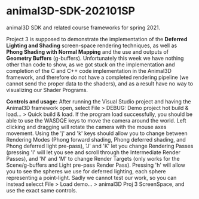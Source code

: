 # animal3D-SDK-202101SP
animal3D SDK and related course frameworks for spring 2021.

Project 3 is supposed to demonstrate the implementation of the **Deferred Lighting and Shading** screen-space rendering techniques, as well as **Phong Shading with Normal Mapping** and the use and outputs of **Geometry Buffers** (g-buffers). Unfortunately this week we have nothing other than code to show, as we got stuck on the implementation and completion of the C and C++ code implementation in the Animal3D framework, and therefore do not have a completed rendering pipeline (we cannot send the proper data to the shaders), and as a result have no way to visualizing our Shader Programs.


**Controls and usage:** After running the Visual Studio project and having the Animal3D framework open, select File > DEBUG: Demo project hot build & load... > Quick build & load. If the program load successfully, you should be able to use the WASDQE keys to move the camera around the world. Left clicking and dragging will rotate the camera with the mouse axes movement. Using the 'j' and 'k' keys should allow you to change between Rendering Modes (Phong forward shading, Phong deferred shading, and Phong deferred light pre-pass), 'J' and 'K' let you change Rendering Passes (pressing 'I' will let you see and scroll through the Intermediate Render Passes), and 'N' and 'M' to change Render Targets (only works for the Scene/g-buffers and Light pre-pass Render Pass). Pressing 'h' will allow you to see the spheres we use for deferred lighting, each sphere representing a point-light. Sadly we cannot test our work, so you can instead selecct File > Load demo... > animal3D Proj 3 ScreenSpace, and use the exact same controls.
